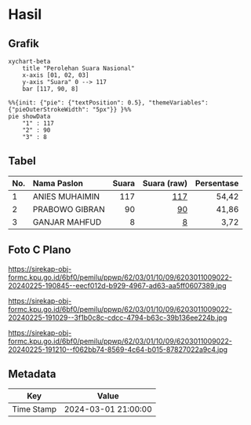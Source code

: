 # Hasil

## Grafik

```mermaid
xychart-beta
    title "Perolehan Suara Nasional"
    x-axis [01, 02, 03]
    y-axis "Suara" 0 --> 117
    bar [117, 90, 8]
```

```mermaid
%%{init: {"pie": {"textPosition": 0.5}, "themeVariables": {"pieOuterStrokeWidth": "5px"}} }%%
pie showData
    "1" : 117
    "2" : 90
    "3" : 8
```

## Tabel

| No. | Nama Paslon    | Suara | Suara (raw) | Persentase |
|:--- |:-------------- | -----:| -----------:| ----------:|
| 1   | ANIES MUHAIMIN | 117   | [117][p-1]  | 54,42      |
| 2   | PRABOWO GIBRAN | 90    | [90][p-2]   | 41,86      |
| 3   | GANJAR MAHFUD  | 8     | [8][p-3]    | 3,72       |


[p-1]: https://github.com/gigit-pemilu/pemilu-2024/blob/main/pilpres/hitung-suara/sub/62-kalimantan-tengah/sub/03-kapuas/sub/01-selat/sub/1009-selat-hulu/sub/022-tps/sub/paslon-1.txt
[p-2]: https://github.com/gigit-pemilu/pemilu-2024/blob/main/pilpres/hitung-suara/sub/62-kalimantan-tengah/sub/03-kapuas/sub/01-selat/sub/1009-selat-hulu/sub/022-tps/sub/paslon-2.txt
[p-3]: https://github.com/gigit-pemilu/pemilu-2024/blob/main/pilpres/hitung-suara/sub/62-kalimantan-tengah/sub/03-kapuas/sub/01-selat/sub/1009-selat-hulu/sub/022-tps/sub/paslon-3.txt

## Foto C Plano

https://sirekap-obj-formc.kpu.go.id/6bf0/pemilu/ppwp/62/03/01/10/09/6203011009022-20240225-190845--eecf012d-b929-4967-ad63-aa5ff0607389.jpg

https://sirekap-obj-formc.kpu.go.id/6bf0/pemilu/ppwp/62/03/01/10/09/6203011009022-20240225-191029--3f1b0c8c-cdcc-4794-b63c-39b136ee224b.jpg

https://sirekap-obj-formc.kpu.go.id/6bf0/pemilu/ppwp/62/03/01/10/09/6203011009022-20240225-191210--f062bb74-8569-4c64-b015-87827022a9c4.jpg


## Metadata

| Key        | Value               |
| ---------- | ------------------- |
| Time Stamp | 2024-03-01 21:00:00 |




